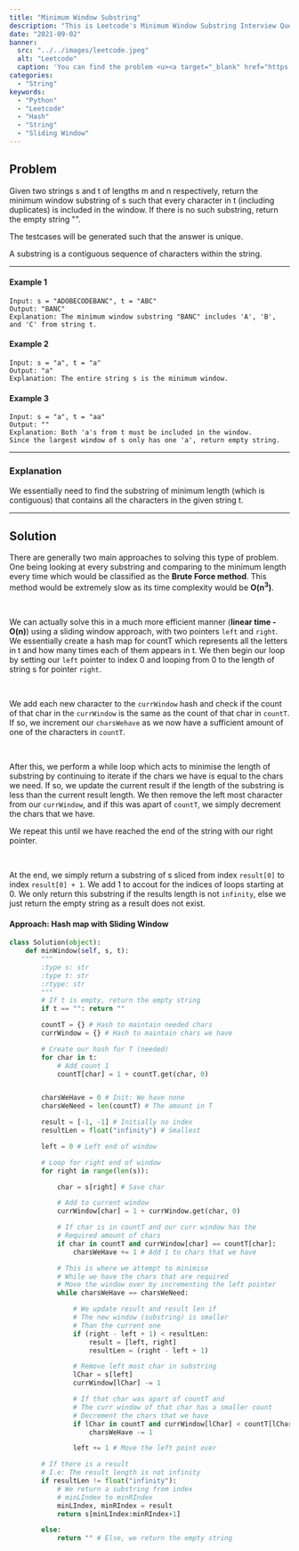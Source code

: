 ```yaml
---
title: "Minimum Window Substring"
description: "This is Leetcode's Minimum Window Substring Interview Question"
date: "2021-09-02"
banner:
  src: "../../images/leetcode.jpeg"
  alt: "Leetcode"
  caption: 'You can find the problem <u><a target="_blank" href="https://leetcode.com/problems/minimum-window-substring/">Here</a></u>'
categories:
  - "String"
keywords:
  - "Python"
  - "Leetcode"
  - "Hash"
  - "String"
  - "Sliding Window"
---
```


## Problem

Given two strings s and t of lengths m and n respectively, return the minimum window substring of s such that every character in t (including duplicates) is included in the window. If there is no such substring, return the empty string "".

The testcases will be generated such that the answer is unique.

A substring is a contiguous sequence of characters within the string.

<hr>

#### Example 1

```
Input: s = "ADOBECODEBANC", t = "ABC"
Output: "BANC"
Explanation: The minimum window substring "BANC" includes 'A', 'B', and 'C' from string t.
```

#### Example 2

```
Input: s = "a", t = "a"
Output: "a"
Explanation: The entire string s is the minimum window.
```

#### Example 3

```
Input: s = "a", t = "aa"
Output: ""
Explanation: Both 'a's from t must be included in the window.
Since the largest window of s only has one 'a', return empty string.
```

<hr>

### Explanation

We essentially need to find the substring of minimum length (which is contiguous) that contains all the characters in the given string t.

<hr>

## Solution

There are generally two main approaches to solving this type of problem. One being looking at every substring and comparing to the minimum length every time which would be classified as the <b>Brute Force method</b>. This method would be extremely slow as its time complexity would be <b>O(n<sup>3</sup>)</b>.

<br>

We can actually solve this in a much more efficient manner (<b>linear time - O(n)</b>) using a sliding window approach, with two pointers `left` and `right`. We essentially create a hash map for countT which represents all the letters in t and how many times each of them appears in t. We then begin our loop by setting our `left` pointer to index 0 and looping from 0 to the length of string s for pointer `right`.

<br>

We add each new character to the `currWindow` hash and check if the count of that char in the `currWindow` is the same as the count of that char in `countT`. If so, we increment our `charsWehave` as we now have a sufficient amount of one of the characters in `countT`.

<br>

After this, we perform a while loop which acts to minimise the length of substring by continuing to iterate if the chars we have is equal to the chars we need. If so, we update the current result if the length of the substring is less than the current result length. We then remove the left most character from our `currWindow`, and if this was apart of `countT`, we simply decrement the chars that we have.

We repeat this until we have reached the end of the string with our right pointer.

<br>

At the end, we simply return a substring of s sliced from index `result[0]` to index `result[0] + 1`. We add 1 to accout for the indices of loops starting at 0. We only return this substring if the results length is not `infinity`, else we just return the empty string as a result does not exist.

#### Approach: Hash map with Sliding Window

```Python
class Solution(object):
    def minWindow(self, s, t):
        """
        :type s: str
        :type t: str
        :rtype: str
        """
        # If t is empty, return the empty string
        if t == "": return ""

        countT = {} # Hash to maintain needed chars
        currWindow = {} # Hash to maintain chars we have

        # Create our hash for T (needed)
        for char in t:
            # Add count 1
            countT[char] = 1 + countT.get(char, 0)


        charsWeHave = 0 # Init: We have none
        charsWeNeed = len(countT) # The amount in T

        result = [-1, -1] # Initially no index
        resultLen = float("infinity") # Smallest

        left = 0 # Left end of window

        # Loop for right end of window
        for right in range(len(s)):

            char = s[right] # Save char

            # Add to current window
            currWindow[char] = 1 + currWindow.get(char, 0)

            # If char is in countT and our curr window has the
            # Required amount of chars
            if char in countT and currWindow[char] == countT[char]:
                charsWeHave += 1 # Add 1 to chars that we have

            # This is where we attempt to minimise
            # While we have the chars that are required
            # Move the window over by incrementing the left pointer
            while charsWeHave == charsWeNeed:

                # We update result and result len if
                # The new window (substring) is smaller
                # Than the current one
                if (right - left + 1) < resultLen:
                    result = [left, right]
                    resultLen = (right - left + 1)

                # Remove left most char in substring
                lChar = s[left]
                currWindow[lChar] -= 1

                # If that char was apart of countT and
                # The curr window of that char has a smaller count
                # Decrement the chars that we have
                if lChar in countT and currWindow[lChar] < countT[lChar]:
                    charsWeHave -= 1

                left += 1 # Move the left point over

        # If there is a result
        # I.e: The result length is not infinity
        if resultLen != float("infinity"):
            # We return a substring from index
            # minLIndex to minRIndex
            minLIndex, minRIndex = result
            return s[minLIndex:minRIndex+1]

        else:
            return "" # Else, we return the empty string
```
